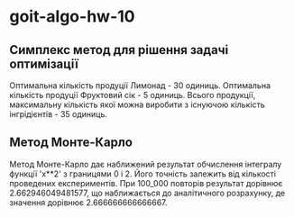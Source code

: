# goit-algo-hw-10

## Симплекс метод для рішення задачі оптимізації

Оптимальна кількість продуції Лимонад - 30 одиниць.
Оптимальна кількість продуції Фруктовий сік - 5 одиниць.
Всього продукції, максимальну кількість якої можна виробити з існуючою кількість інгрідієнтів - 35 одиниць.

## Метод Монте-Карло

Метод Монте-Карло дає наближений результат обчислення інтегралу функції 'x\*\*2' з границями 0 і 2.
Його точність залежить від кількості проведених експериментів.
При 100_000 повторів результат дорівнює 2.662946049481577, що наближається до аналітичного розрахунку, де значення дорівнює 2.666666666666667.
